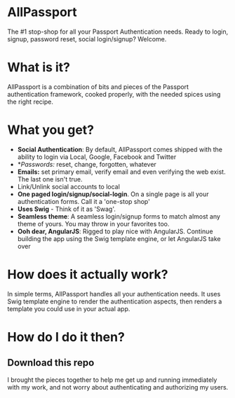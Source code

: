 # AllPassport

The #1 stop-shop for all your Passport Authentication needs. Ready to login, signup, password reset, social login/signup? Welcome.

# What is it?

AllPassport is a combination of bits and pieces of the Passport authentication framework, cooked properly, with the needed spices using the right recipe.

# What you get?
- **Social Authentication**: By default, AllPassport comes shipped with the ability to login via Local, Google, Facebook and Twitter
- **Passwords:* reset, change, forgotten, whatever
- **Emails:** set primary email, verify email and even verifying the web exist. The last one isn't true.
- Link/Unlink social accounts to local
- **One paged login/signup/social-login**. On a single page is all your authentication forms. Call it a 'one-stop shop'
- **Uses Swig** - Think of it as 'Swag'.
- **Seamless theme**: A seamless login/signup forms to match almost any theme of yours. You may throw in your favorites too.
- **Ooh dear, AngularJS**: Rigged to play nice with AngularJS. Continue building the app using the Swig template engine, or let AngularJS take over

# How does it actually work?

In simple terms, AllPassport handles all your authentication needs. It uses Swig template engine to render the authentication aspects, then renders a template you could use in your actual app.

# How do I do it then?

## Download this repo

I brought the pieces together to help me get up and running immediately with my work, and not worry about authenticating and authorizing my users.  